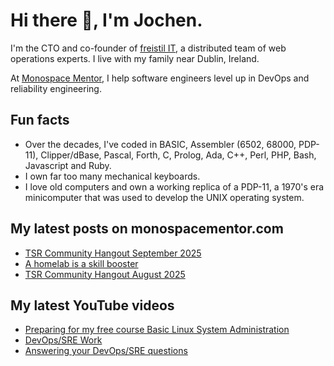 # Hi there 👋, I'm Jochen.

I'm the CTO and co-founder of [freistil IT](https://www.freistil.it), a distributed team of web operations experts. I live with my family near Dublin, Ireland.

At [Monospace Mentor](https://monospacementor.com), I help software engineers level up in DevOps and reliability engineering.

## Fun facts

- Over the decades, I've coded in BASIC, Assembler (6502, 68000, PDP-11), Clipper/dBase, Pascal, Forth, C, Prolog, Ada, C++, Perl, PHP, Bash, Javascript and Ruby.
- I own far too many mechanical keyboards.
- I love old computers and own a working replica of a PDP-11, a 1970's era minicomputer that was used to develop the UNIX operating system.

## My latest posts on monospacementor.com

<!-- MONOSPACE:START -->
- [TSR Community Hangout September 2025](https://monospacementor.com/2025/09/tsr-community-hangout-september-2025/)
- [A homelab is a skill booster](https://monospacementor.com/2025/08/a-homelab-is-a-skill-booster/)
- [TSR Community Hangout August 2025](https://monospacementor.com/2025/07/hangout-august-2025/)
<!-- MONOSPACE:END -->

## My latest YouTube videos

<!-- YOUTUBE:START -->
- [Preparing for my free course Basic Linux System Administration](https://www.youtube.com/watch?v=HW8ydZBJ6PU)
- [DevOps/SRE Work](https://www.youtube.com/watch?v=M0F6TavYOiw)
- [Answering your DevOps/SRE questions](https://www.youtube.com/watch?v=o6PL488qEmM)
<!-- YOUTUBE:END -->
